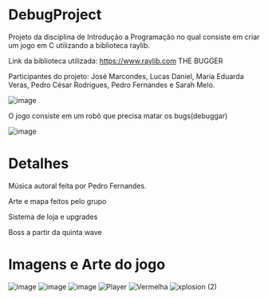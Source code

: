 # DebugProject
Projeto da disciplina de Introdução a Programação no qual consiste em criar um jogo em C utilizando a biblioteca raylib.

Link da biblioteca utilizada: https://www.raylib.com
THE BUGGER

Participantes do projeto: José Marcondes, Lucas Daniel, Maria Eduarda Veras, Pedro César Rodrigues, Pedro Fernandes e Sarah Melo.

![image](https://user-images.githubusercontent.com/86937803/131276705-91fd56aa-7145-48ee-8a5e-891838b7e472.png)

O jogo consiste em um robô que precisa matar os bugs(debuggar)


![image](https://user-images.githubusercontent.com/86937803/131276886-6a500e4f-3985-451d-bc83-82e91b465c7b.png)




# Detalhes

Música autoral feita por Pedro Fernandes.

Arte e mapa feitos pelo grupo

Sistema de loja e upgrades

Boss a partir da quinta wave

# Imagens e Arte do jogo
![image](https://user-images.githubusercontent.com/86937803/131276949-514b007a-eefa-48c4-899e-d81883c4e7a6.png)
![image](https://user-images.githubusercontent.com/86937803/131277001-779de24d-c6c8-4643-840d-cc1da4e86ba3.png)
![image](https://user-images.githubusercontent.com/86937803/131277343-a47056db-9f76-4952-b4ca-cecaa1f4b777.png)
![Player](https://user-images.githubusercontent.com/86937803/131277197-c1b55f5b-7e6e-4f08-92e1-771590705364.gif)
![Vermelha](https://user-images.githubusercontent.com/86937803/131277254-f129866d-9914-4c7b-96ec-36ffadaf1769.gif)
![xplosion (2)](https://user-images.githubusercontent.com/86937803/131277282-9da2d1e0-1238-46a2-980b-1ee86a0a5ef1.gif)

